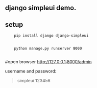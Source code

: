 django simpleui demo.
---

## setup

```
    pip install django django-simpleui
    
    
    python manage.py runserver 8000
    
``` 

#open browser
http://127.0.0.1:8000/admin
    
username and password:
>simpleui 123456